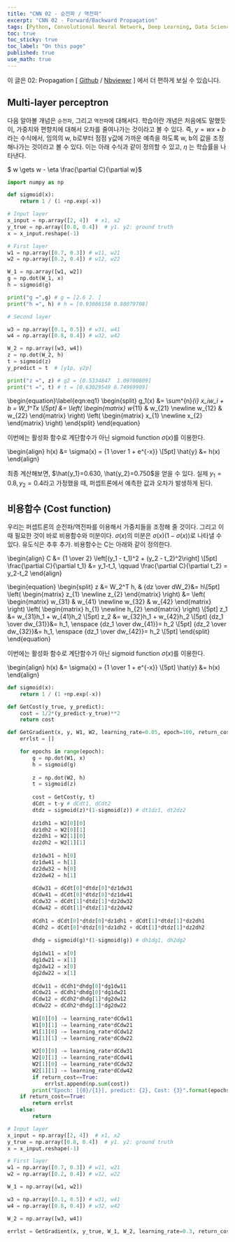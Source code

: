 ```yaml
---
title: "CNN 02 - 순전파 / 역전파"
excerpt: "CNN 02 - Forward/Backward Propagation"
tags: [Python, Convolutional Neural Network, Deep Learning, Data Science]
toc: true
toc_sticky: true
toc_label: "On this page"
published: true
use_math: true
---
```


이 글은 02: Propagation \[ [Github](https://github.com/jinseok-moon/cvstudy/blob/main/02_propagation.ipynb) / [Nbviewer](https://nbviewer.org/github/jinseok-moon/cvstudy/blob/main/02_propagation.ipynb?flush_cache=true) \] 에서 더 편하게 보실 수 있습니다.

## Multi-layer perceptron
다음 알아볼 개념은 `순전파`, 그리고 `역전파`에 대해서다.
학습이란 개념은 처음에도 말했듯이, 가중치와 편향치에 대해서 오차를 줄여나가는 것이라고 볼 수 있다.
즉, $y=wx+b$라는 수식에서, 임의의 w, b로부터 점점 y값에 가까운 예측을 하도록 w, b의 값을 조정해나가는 것이라고 볼 수 있다.
이는 아래 수식과 같이 정의할 수 있고, $\eta$ 는 학습률을 나타낸다.

$ w \gets w - \eta \frac{\partial C}{\partial w}$

```python
import numpy as np

def sigmoid(x):
    return 1 / (1 +np.exp(-x))

# Input layer
x_input = np.array([2, 4])  # x1, x2
y_true = np.array([0.8, 0.4])  # y1. y2: ground truth
x = x_input.reshape(-1)

# First layer
w1 = np.array([0.7, 0.3]) # w11, w21
w2 = np.array([0.2, 0.4]) # w12, w22

W_1 = np.array([w1, w2])
g = np.dot(W_1, x)
h = sigmoid(g)

print("g =",g) # g = [2.6 2. ]
print("h =", h) # h = [0.93086158 0.88079708]
```

```python
# Second layer

w3 = np.array([0.1, 0.5]) # w31, w41
w4 = np.array([0.8, 0.4]) # w32, w42

W_2 = np.array([w3, w4])
z = np.dot(W_2, h)
t = sigmoid(z)
y_predict = t  # [y1p, y2p]

print("z =", z) # g2 = [0.5334847  1.09700809]
print("t =", t) # t = [0.63029549 0.74969909]
```

\begin{equation}\label{eqn:eq1}
\begin{split}
g_1(x) &=  \sum^{n}_{i} x_iw_i + b = W_1^Tx \\[5pt]
    &= \left( \begin{matrix}  w_{11} & w_{21} \newline w_{12} & w_{22} \end{matrix} \right) \left( \begin{matrix}  x_{1} \newline x_{2} \end{matrix} \right)
\end{split}
\end{equation}

이번에는 활성화 함수로 계단함수가 아닌 sigmoid function $\sigma(x)$를 이용한다.

\begin{align}
h(x) &= \sigma(x) = {1 \over 1 + e^{-x}} \\[5pt]
\hat{y} &= h(x)
\end{align}

최종 계산해보면, $\hat{y_1}=0.630, \hat{y_2}=0.750$을 얻을 수 있다. 실제 $y_1=0.8, y_2=0.4$라고 가정했을 때, 퍼셉트론에서 예측한 값과 오차가 발생하게 된다.

## 비용함수 (Cost function)

우리는 퍼셉트론의 순전파/역전파를 이용해서 가중치들을 조정해 줄 것이다. 그리고 이 때 필요한 것이 바로 비용함수와 미분이다.
$\sigma(x)$의 미분은 $\sigma(x)(1-\sigma(x)$)로 나타낼 수 있다. 유도식은 추후 추가.
비용함수는 C는 아래와 같이 정의한다. 

\begin{align}
C &= {1 \over 2} \left[(y_1 - t_1)^2 + (y_2 - t_2)^2\right]  \\[5pt]
\frac{\partial C}{\partial t_1} &= y_1-t_1, \qquad \frac{\partial C}{\partial t_2} = y_2-t_2 
\end{align}

\begin{equation}
\begin{split}
z &= W_2^T h, & {dz \over dW_2}&= h\\[5pt]
\left( \begin{matrix}  z_{1} \newline z_{2} \end{matrix} \right)  &=  \left( \begin{matrix} w_{31} & w_{41} \newline w_{32} & w_{42} \end{matrix} \right) \left( \begin{matrix}  h_{1} \newline h_{2} \end{matrix} \right) \\[5pt]
z_1 &= w_{31}h_1 + w_{41}h_2 \\[5pt]
z_2 &= w_{32}h_1 + w_{42}h_2 \\[5pt]
{dz_1 \over dw_{31}}&= h_1, \enspace {dz_1 \over dw_{41}}= h_2 \\[5pt]
{dz_2 \over dw_{32}}&= h_1, \enspace {dz_1 \over dw_{42}}= h_2 \\[5pt]
\end{split}
\end{equation}

이번에는 활성화 함수로 계단함수가 아닌 sigmoid function $\sigma(x)$를 이용한다.

\begin{align}
h(x) &= \sigma(x) = {1 \over 1 + e^{-x}} \\[5pt]
\hat{y} &= h(x)
\end{align}

```python
def sigmoid(x):
    return 1 / (1 +np.exp(-x))

def GetCost(y_true, y_predict):
    cost = 1/2*(y_predict-y_true)**2
    return cost

def GetGradient(x, y, W1, W2, learning_rate=0.05, epoch=100, return_cost=False):
    errlst = []

    for epochs in range(epoch):
        g = np.dot(W1, x)
        h = sigmoid(g)
        
        z = np.dot(W2, h)
        t = sigmoid(z)
        
        cost = GetCost(y, t)
        dCdt = t-y # dCdt1, dCdt2
        dtdz = sigmoid(z)*(1-sigmoid(z)) # dt1dz1, dt2dz2
        
        dz1dh1 = W2[0][0]
        dz1dh2 = W2[0][1]
        dz2dh1 = W2[1][0]
        dz2dh2 = W2[1][1]
        
        dz1dw31 = h[0]
        dz1dw41 = h[1]
        dz2dw32 = h[0]
        dz2dw42 = h[1]
        
        dCdw31 = dCdt[0]*dtdz[0]*dz1dw31
        dCdw41 = dCdt[0]*dtdz[0]*dz1dw41
        dCdw32 = dCdt[1]*dtdz[1]*dz2dw32
        dCdw42 = dCdt[1]*dtdz[1]*dz2dw42
        
        dCdh1 = dCdt[0]*dtdz[0]*dz1dh1 + dCdt[1]*dtdz[1]*dz2dh1
        dCdh2 = dCdt[0]*dtdz[0]*dz1dh2 + dCdt[1]*dtdz[1]*dz2dh2
        
        dhdg = sigmoid(g)*(1-sigmoid(g)) # dh1dg1, dh2dg2
        
        dg1dw11 = x[0]
        dg1dw21 = x[1]
        dg2dw12 = x[0]
        dg2dw22 = x[1]
        
        dCdw11 = dCdh1*dhdg[0]*dg1dw11
        dCdw21 = dCdh1*dhdg[0]*dg1dw21
        dCdw12 = dCdh2*dhdg[1]*dg2dw12
        dCdw22 = dCdh2*dhdg[1]*dg2dw22
        
        W1[0][0] -= learning_rate*dCdw11
        W1[0][1] -= learning_rate*dCdw21
        W1[1][0] -= learning_rate*dCdw12
        W1[1][1] -= learning_rate*dCdw22
        
        W2[0][0] -= learning_rate*dCdw31
        W2[0][1] -= learning_rate*dCdw41
        W2[1][0] -= learning_rate*dCdw32
        W2[1][1] -= learning_rate*dCdw42
        if return_cost==True:
            errlst.append(np.sum(cost))
        print("Epoch: [{0}/{1}], predict: {2}, Cost: {3}".format(epochs, epoch,t ,  np.sum(cost)))
    if return_cost==True:
        return errlst
    else:
        return 
```

```python
# Input layer
x_input = np.array([2, 4])  # x1, x2
y_true = np.array([0.8, 0.4])  # y1. y2: ground truth
x = x_input.reshape(-1)

# First layer
w1 = np.array([0.7, 0.3]) # w11, w21
w2 = np.array([0.2, 0.4]) # w12, w22

W_1 = np.array([w1, w2])

w3 = np.array([0.1, 0.5]) # w31, w41
w4 = np.array([0.8, 0.4]) # w32, w42

W_2 = np.array([w3, w4])

errlst = GetGradient(x, y_true, W_1, W_2, learning_rate=0.3, return_cost=True)
```